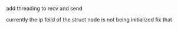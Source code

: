 add threading to recv and send

currently the ip feild of the struct node is not being initialized fix that